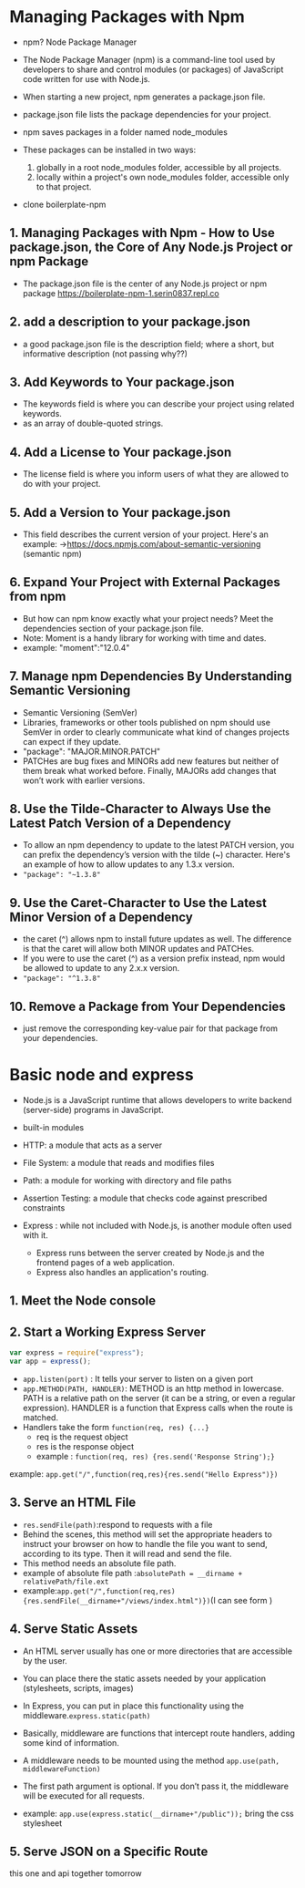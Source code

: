 # Managing Packages with Npm

- npm? Node Package Manager
- The Node Package Manager (npm) is a command-line tool used by developers to share and control modules (or packages) of JavaScript code written for use with Node.js.
- When starting a new project, npm generates a package.json file.
- package.json file lists the package dependencies for your project.
- npm saves packages in a folder named node_modules
- These packages can be installed in two ways:

  1. globally in a root node_modules folder, accessible by all projects.
  2. locally within a project's own node_modules folder, accessible only to that project.

- clone boilerplate-npm

## 1. Managing Packages with Npm - How to Use package.json, the Core of Any Node.js Project or npm Package

- The package.json file is the center of any Node.js project or npm package
  https://boilerplate-npm-1.serin0837.repl.co

## 2. add a description to your package.json

- a good package.json file is the description field; where a short, but informative description
  (not passing why??)

## 3. Add Keywords to Your package.json

- The keywords field is where you can describe your project using related keywords.
- as an array of double-quoted strings.

## 4. Add a License to Your package.json

- The license field is where you inform users of what they are allowed to do with your project.

## 5. Add a Version to Your package.json

- This field describes the current version of your project. Here's an example:
  ->https://docs.npmjs.com/about-semantic-versioning (semantic npm)

## 6. Expand Your Project with External Packages from npm

- But how can npm know exactly what your project needs? Meet the dependencies section of your package.json file.
- Note: Moment is a handy library for working with time and dates.
- example: "moment":"12.0.4"

## 7. Manage npm Dependencies By Understanding Semantic Versioning

- Semantic Versioning (SemVer)
- Libraries, frameworks or other tools published on npm should use SemVer in order to clearly communicate what kind of changes projects can expect if they update.
- "package": "MAJOR.MINOR.PATCH"
- PATCHes are bug fixes and MINORs add new features but neither of them break what worked before. Finally, MAJORs add changes that won’t work with earlier versions.

## 8. Use the Tilde-Character to Always Use the Latest Patch Version of a Dependency

- To allow an npm dependency to update to the latest PATCH version, you can prefix the dependency’s version with the tilde (~) character. Here's an example of how to allow updates to any 1.3.x version.
- `"package": "~1.3.8"`

## 9. Use the Caret-Character to Use the Latest Minor Version of a Dependency

- the caret (^) allows npm to install future updates as well. The difference is that the caret will allow both MINOR updates and PATCHes.
- If you were to use the caret (^) as a version prefix instead, npm would be allowed to update to any 2.x.x version.
- `"package": "^1.3.8"`

## 10. Remove a Package from Your Dependencies

- just remove the corresponding key-value pair for that package from your dependencies.

# Basic node and express

- Node.js is a JavaScript runtime that allows developers to write backend (server-side) programs in JavaScript.

- built-in modules
- HTTP: a module that acts as a server
- File System: a module that reads and modifies files
- Path: a module for working with directory and file paths
- Assertion Testing: a module that checks code against prescribed constraints

- Express : while not included with Node.js, is another module often used with it.
  - Express runs between the server created by Node.js and the frontend pages of a web application.
  - Express also handles an application's routing.

## 1. Meet the Node console

## 2. Start a Working Express Server

```js
var express = require("express");
var app = express();
```

- `app.listen(port)` : It tells your server to listen on a given port
- `app.METHOD(PATH, HANDLER)`: METHOD is an http method in lowercase. PATH is a relative path on the server (it can be a string, or even a regular expression). HANDLER is a function that Express calls when the route is matched.
- Handlers take the form `function(req, res) {...}`
  - req is the request object
  - res is the response object
  - example : `function(req, res) {res.send('Response String');}`

example:
`app.get("/",function(req,res){res.send("Hello Express")})`

## 3. Serve an HTML File

- `res.sendFile(path)`:respond to requests with a file
- Behind the scenes, this method will set the appropriate headers to instruct your browser on how to handle the file you want to send, according to its type. Then it will read and send the file.
- This method needs an absolute file path.
- example of absolute file path :`absolutePath = __dirname + relativePath/file.ext`
- example:`app.get("/",function(req,res){res.sendFile(__dirname+"/views/index.html")})`(I can see form )

## 4. Serve Static Assets

- An HTML server usually has one or more directories that are accessible by the user.

- You can place there the static assets needed by your application (stylesheets, scripts, images)

- In Express, you can put in place this functionality using the middleware.`express.static(path)`

- Basically, middleware are functions that intercept route handlers, adding some kind of information.

- A middleware needs to be mounted using the method `app.use(path, middlewareFunction)`

- The first path argument is optional. If you don’t pass it, the middleware will be executed for all requests.

- example: `app.use(express.static(__dirname+"/public"));`
  bring the css stylesheet

## 5. Serve JSON on a Specific Route

this one and api together tomorrow
